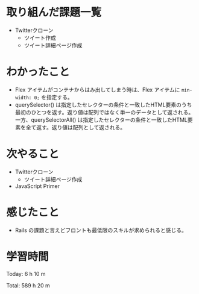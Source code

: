 # 取り組んだ課題一覧
- Twitterクローン
  - ツイート作成
  - ツイート詳細ページ作成

# わかったこと
- Flex アイテムがコンテナからはみ出してしまう時は、Flex アイテムに `min-width: 0;` を指定する。
- querySelector() は指定したセレクターの条件と一致したHTML要素のうち最初のひとつを返す。返り値は配列ではなく単一のデータとして返される。一方、querySelectorAll() は指定したセレクターの条件と一致したHTML要素を全て返す。返り値は配列として返される。

# 次やること
- Twitterクローン
  - ツイート詳細ページ作成
- JavaScript Primer

# 感じたこと
- Rails の課題と言えどフロントも最低限のスキルが求められると感じる。

# 学習時間
Today: 6 h 10 m

Total: 589 h 20 m
